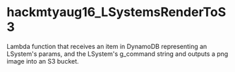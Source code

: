 # hackmtyaug16_LSystemsRenderToS3
Lambda function that receives an item in DynamoDB representing an LSystem's params, and the LSystem's g_command string and outputs a png image into an S3 bucket.
